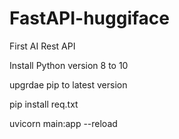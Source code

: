 # FastAPI-huggiface
First AI Rest API

Install Python version 8 to 10

upgrdae pip to latest version 

pip install req.txt 

uvicorn main:app --reload
